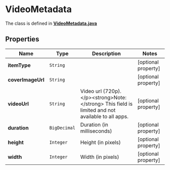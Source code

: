 

# VideoMetadata

The class is defined in **[VideoMetadata.java](../../src/main/java/org/openapitools/model/VideoMetadata.java)**

## Properties

Name | Type | Description | Notes
------------ | ------------- | ------------- | -------------
**itemType** | `String` |  |  [optional property]
**coverImageUrl** | `String` |  |  [optional property]
**videoUrl** | `String` | Video url (720p). &lt;/p&gt;&lt;strong&gt;Note:&lt;/strong&gt; This field is limited and not available to all apps. |  [optional property]
**duration** | `BigDecimal` | Duration (in milliseconds) |  [optional property]
**height** | `Integer` | Height (in pixels) |  [optional property]
**width** | `Integer` | Width (in pixels) |  [optional property]








